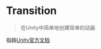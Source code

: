 # Transition

> 在Unity中简单地创建简单的动画

指路[Unity官方文档](https://docs.unity3d.org.cn/6000.0/Documentation/Manual/create-source-generator.html)
